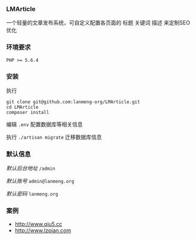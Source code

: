 ### LMArticle 
一个轻量的文章发布系统，可自定义配置各页面的 标题 关键词 描述 来定制SEO优化

### 环境要求
`PHP >= 5.6.4`

### 安装

执行
```
git clone git@github.com:lanmeng-org/LMArticle.git
cd LMArticle
composer install
```

编辑 `.env` 配置数据库等相关信息

执行 `./artisan migrate` 迁移数据库信息

### 默认信息
*默认后台地址*
`/admin`

*默认账号*
`admin@lanmeng.org`

*默认密码*
`lanmeng.org`

### 案例
- http://www.qiu5.cc
- http://www.lzpian.com
